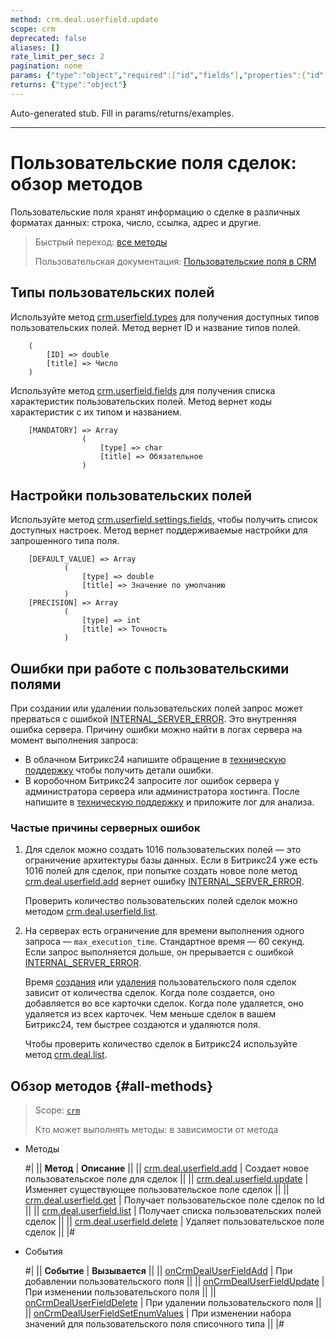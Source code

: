 ```yaml
---
method: crm.deal.userfield.update
scope: crm
deprecated: false
aliases: []
rate_limit_per_sec: 2
pagination: none
params: {"type":"object","required":["id","fields"],"properties":{"id":{"type":"integer"},"fields":{"type":"object"}}}
returns: {"type":"object"}
---
```


Auto-generated stub. Fill in params/returns/examples.

---

# Пользовательские поля сделок: обзор методов

Пользовательские поля хранят информацию о сделке в различных форматах данных: строка, число, ссылка, адрес и другие. 

> Быстрый переход: [все методы](#all-methods) 
> 
> Пользовательская документация: [Пользовательские поля в CRM](https://helpdesk.bitrix24.ru/open/22048980/)

## Типы пользовательских полей

Используйте метод [crm.userfield.types](../../universal/user-defined-fields/crm-userfield-types.md) для получения доступных типов пользовательских полей. Метод вернет ID и название типов полей.

````
    (
        [ID] => double    
        [title] => Число
    )
````

Используйте метод [crm.userfield.fields](../../universal/user-defined-fields/crm-userfield-fields.md) для получения списка характеристик пользовательских полей. Метод вернет коды характеристик с их типом и названием.

````
    [MANDATORY] => Array
                (
                    [type] => char
                    [title] => Обязательное
                )
````

## Настройки пользовательских полей

Используйте метод [crm.userfield.settings.fields](../../universal/user-defined-fields/crm-userfield-settings-fields.md), чтобы получить список доступных настроек. Метод вернет поддерживаемые настройки для запрошенного типа поля. 

````
    [DEFAULT_VALUE] => Array
            (
                [type] => double
                [title] => Значение по умолчанию
            )
    [PRECISION] => Array
            (
                [type] => int
                [title] => Точность
            )
````

## Ошибки при работе с пользовательскими полями

При создании или удалении пользовательских полей запрос может прерваться с ошибкой [INTERNAL_SERVER_ERROR](../../../../error-codes.md). Это внутренняя ошибка сервера. Причину ошибки можно найти в логах сервера на момент выполнения запроса: 
* В облачном Битрикс24 напишите обращение в [техническую поддержку](../../../../bitrix-support.md) чтобы получить детали ошибки. 
* В коробочном Битрикс24 запросите лог ошибок сервера у администратора сервера или администратора хостинга. После напишите в [техническую поддержку](../../../../bitrix-support.md) и приложите лог для анализа. 

### Частые причины серверных ошибок

1. Для сделок можно создать 1016 пользовательских полей — это ограничение архитектуры базы данных. Если в Битрикс24 уже есть 1016 полей для сделок, при попытке создать новое поле метод [crm.deal.userfield.add](./crm-deal-userfield-add.md) вернет ошибку [INTERNAL_SERVER_ERROR](../../../../error-codes.md). 

    Проверить количество пользовательских полей сделок можно методом [crm.deal.userfield.list](./crm-deal-userfield-list.md). 

2. На серверах есть ограничение для времени выполнения одного запроса — `max_execution_time`. Стандартное время — 60 секунд. Если запрос выполняется дольше, он прерывается с ошибкой [INTERNAL_SERVER_ERROR](../../../../error-codes.md). 

    Время [создания](./crm-deal-userfield-add.md) или [удаления](./crm-deal-userfield-delete.md) пользовательского поля сделок зависит от количества сделок. Когда поле создается, оно добавляется во все карточки сделок. Когда поле удаляется, оно удаляется из всех карточек. Чем меньше сделок в вашем Битрикс24, тем быстрее создаются и удаляются поля.
   
    Чтобы проверить количество сделок в Битрикс24 используйте метод [crm.deal.list](../crm-deal-list.md).

## Обзор методов {#all-methods}

> Scope: [`crm`](../../../scopes/permissions.md)
>
> Кто может выполнять методы: в зависимости от метода



- Методы

    #|
    || **Метод** | **Описание** ||
    || [crm.deal.userfield.add](./crm-deal-userfield-add.md) | Создает новое пользовательское поле для сделок ||
    || [crm.deal.userfield.update](./crm-deal-userfield-update.md) | Изменяет существующее пользовательское поле сделок ||
    || [crm.deal.userfield.get](./crm-deal-userfield-get.md) | Получает пользовательское поле сделок по Id ||
    || [crm.deal.userfield.list](./crm-deal-userfield-list.md) | Получает списка пользовательских полей сделок ||
    || [crm.deal.userfield.delete](./crm-deal-userfield-delete.md) | Удаляет пользовательское поле сделок ||
    |#

- События

    #|
    || **Событие** | **Вызывается** ||
    || [onCrmDealUserFieldAdd](./events/on-crm-deal-user-field-add.md) | При добавлении пользовательского поля ||
    || [onCrmDealUserFieldUpdate](./events/on-crm-deal-user-field-update.md) | При изменении пользовательского поля ||
    || [onCrmDealUserFieldDelete](./events/on-crm-deal-user-field-delete.md) | При удалении пользовательского поля ||
    || [onCrmDealUserFieldSetEnumValues](./events/on-crm-deal-user-field-set-enum-values.md) | При изменении набора значений для пользовательского поля списочного типа ||
    |#


